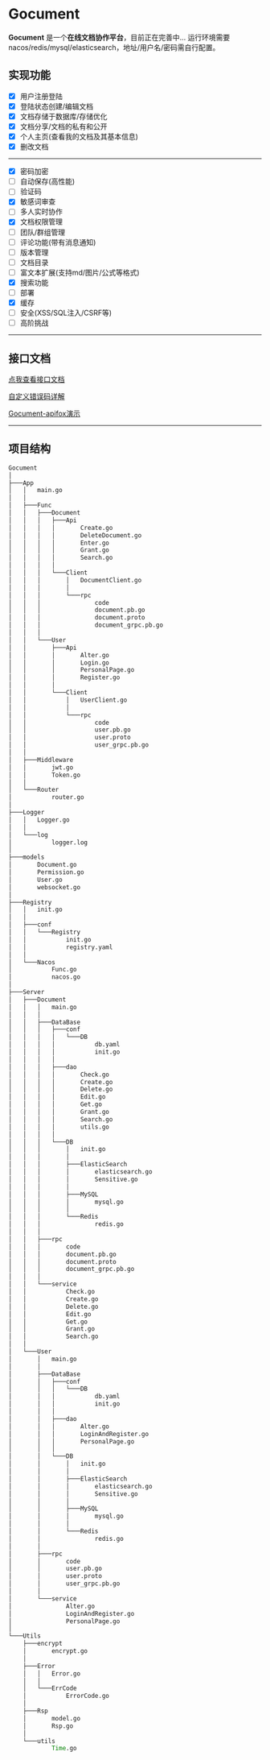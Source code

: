 # Gocument

**Gocument** 是一个**在线文档协作平台**，目前正在完善中...
运行环境需要nacos/redis/mysql/elasticsearch，地址/用户名/密码需自行配置。

## 实现功能

- [x] 用户注册登陆
- [x] 登陆状态创建/编辑文档
- [x] 文档存储于数据库/存储优化
- [x] 文档分享/文档的私有和公开
- [x] 个人主页(查看我的文档及其基本信息)
- [x] 删改文档

----

- [x] 密码加密
- [ ] 自动保存(高性能)
- [ ] 验证码
- [x] 敏感词审查
- [ ] 多人实时协作
- [x] 文档权限管理
- [ ] 团队/群组管理
- [ ] 评论功能(带有消息通知)
- [ ] 版本管理
- [ ] 文档目录
- [ ] 富文本扩展(支持md/图片/公式等格式)
- [x] 搜索功能
- [ ] 部署
- [x] 缓存
- [ ] 安全(XSS/SQL注入/CSRF等)
- [ ] 高阶挑战

-----

## 接口文档

[点我查看接口文档](https://yzgun2n454.apifox.cn/)

[自定义错误码详解](https://github.com/Rinai-R/Gocument/blob/main/Utils/Error/ErrCode/ErrorCode.go)

[Gocument-apifox演示](https://www.bilibili.com/video/BV1AQNPepEuZ/)

----

## 项目结构

```bat
Gocument
│
├───App
│   │   main.go
│   │
│   ├───Func
│   │   ├───Document
│   │   │   ├───Api
│   │   │   │       Create.go
│   │   │   │       DeleteDocument.go
│   │   │   │       Enter.go
│   │   │   │       Grant.go
│   │   │   │       Search.go
│   │   │   │
│   │   │   └───Client
│   │   │       │   DocumentClient.go
│   │   │       │
│   │   │       └───rpc
│   │   │               code
│   │   │               document.pb.go
│   │   │               document.proto
│   │   │               document_grpc.pb.go
│   │   │
│   │   └───User
│   │       ├───Api
│   │       │       Alter.go
│   │       │       Login.go
│   │       │       PersonalPage.go
│   │       │       Register.go
│   │       │
│   │       └───Client
│   │           │   UserClient.go
│   │           │
│   │           └───rpc
│   │                   code
│   │                   user.pb.go
│   │                   user.proto
│   │                   user_grpc.pb.go
│   │
│   ├───Middleware
│   │       jwt.go
│   │       Token.go
│   │
│   └───Router
│           router.go
│
├───Logger
│   │   Logger.go
│   │
│   └───log
│           logger.log
│
├───models
│       Document.go
│       Permission.go
│       User.go
│       websocket.go
│
├───Registry
│   │   init.go
│   │
│   ├───conf
│   │   └───Registry
│   │           init.go
│   │           registry.yaml
│   │
│   └───Nacos
│           Func.go
│           nacos.go
│
├───Server
│   ├───Document
│   │   │   main.go
│   │   │
│   │   ├───DataBase
│   │   │   ├───conf
│   │   │   │   └───DB
│   │   │   │           db.yaml
│   │   │   │           init.go
│   │   │   │
│   │   │   ├───dao
│   │   │   │       Check.go
│   │   │   │       Create.go
│   │   │   │       Delete.go
│   │   │   │       Edit.go
│   │   │   │       Get.go
│   │   │   │       Grant.go
│   │   │   │       Search.go
│   │   │   │       utils.go
│   │   │   │
│   │   │   └───DB
│   │   │       │   init.go
│   │   │       │
│   │   │       ├───ElasticSearch
│   │   │       │       elasticsearch.go
│   │   │       │       Sensitive.go
│   │   │       │
│   │   │       ├───MySQL
│   │   │       │       mysql.go
│   │   │       │
│   │   │       └───Redis
│   │   │               redis.go
│   │   │
│   │   ├───rpc
│   │   │       code
│   │   │       document.pb.go
│   │   │       document.proto
│   │   │       document_grpc.pb.go
│   │   │
│   │   └───service
│   │           Check.go
│   │           Create.go
│   │           Delete.go
│   │           Edit.go
│   │           Get.go
│   │           Grant.go
│   │           Search.go
│   │
│   └───User
│       │   main.go
│       │
│       ├───DataBase
│       │   ├───conf
│       │   │   └───DB
│       │   │           db.yaml
│       │   │           init.go
│       │   │
│       │   ├───dao
│       │   │       Alter.go
│       │   │       LoginAndRegister.go
│       │   │       PersonalPage.go
│       │   │
│       │   └───DB
│       │       │   init.go
│       │       │
│       │       ├───ElasticSearch
│       │       │       elasticsearch.go
│       │       │       Sensitive.go
│       │       │
│       │       ├───MySQL
│       │       │       mysql.go
│       │       │
│       │       └───Redis
│       │               redis.go
│       │
│       ├───rpc
│       │       code
│       │       user.pb.go
│       │       user.proto
│       │       user_grpc.pb.go
│       │
│       └───service
│               Alter.go
│               LoginAndRegister.go
│               PersonalPage.go
│
└───Utils
    ├───encrypt
    │       encrypt.go
    │
    ├───Error
    │   │   Error.go
    │   │
    │   └───ErrCode
    │           ErrorCode.go
    │
    ├───Rsp
    │       model.go
    │       Rsp.go
    │
    └───utils
            Time.go
```

